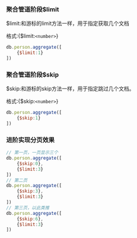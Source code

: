 ### 聚合管道阶段$limit

$limit:和游标的limit方法一样，用于指定获取几个文档

格式:{$limit:`<number>`}

```javascript
db.person.aggregate([
    {$limit:1}
])
```

### 聚合管道阶段$skip

$skip:和游标的skip方法一样，用于指定跳过几个文档。

格式:{$skip:`<number>`}

```javascript
db.person.aggregate([
    {$skip:1}
])
```

### 进阶实现分页效果

```javascript
// 第一页，一页显示三个
db.person.aggregate([
    {$skip:0},
    {$limit:3}
])
// 第二页
db.person.aggregate([
    {$skip:3},
    {$limit:3}
])
// 第三页，以此类推
db.person.aggregate([
    {$skip:6},
    {$limit:3}
])
```
